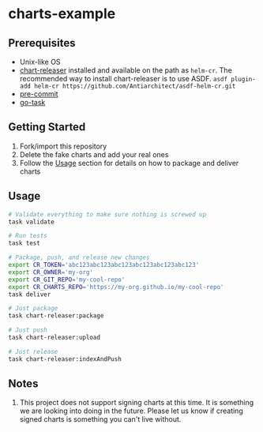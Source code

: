 # charts-example

## Prerequisites

- Unix-like OS
- [chart-releaser](https://github.com/helm/chart-releaser) installed and available on the path as `helm-cr`. The recommended way to install chart-releaser is to use ASDF. `asdf plugin-add helm-cr https://github.com/Antiarchitect/asdf-helm-cr.git`
- [pre-commit](https://pre-commit.com/)
- [go-task](https://taskfile.dev)

## Getting Started

1. Fork/import this repository
1. Delete the fake charts and add your real ones
1. Follow the [Usage](#usage) section for details on how to package and deliver charts

## Usage

```sh
# Validate everything to make sure nothing is screwed up
task validate

# Run tests
task test

# Package, push, and release new changes
export CR_TOKEN='abc123abc123abc123abc123abc123abc123'
export CR_OWNER='my-org'
export CR_GIT_REPO='my-cool-repo'
export CR_CHARTS_REPO='https://my-org.github.io/my-cool-repo'
task deliver

# Just package
task chart-releaser:package

# Just push
task chart-releaser:upload

# Just release
task chart-releaser:indexAndPush
```

## Notes

1. This project does not support signing charts at this time. It is something we are looking into doing in the future. Please let us know if creating signed charts is something you can't live without.
